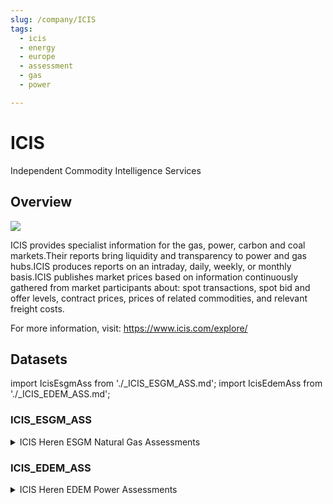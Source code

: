 ```yaml
---
slug: /company/ICIS
tags:
  - icis
  - energy
  - europe
  - assessment
  - gas
  - power

---
```


ICIS
============================================================

Independent Commodity Intelligence Services

## Overview

![](/img/data/icis.png)

ICIS provides specialist information for the gas, power, carbon and coal markets.Their reports bring liquidity and transparency to power and gas hubs.ICIS produces reports on an intraday, daily, weekly, or monthly basis.ICIS publishes market prices based on information continuously gathered from market participants about: spot transactions, spot bid and offer levels, contract prices, prices of related commodities, and relevant freight costs.

For more information, visit: https://www.icis.com/explore/

## Datasets

import IcisEsgmAss from './_ICIS_ESGM_ASS.md';
import IcisEdemAss from './_ICIS_EDEM_ASS.md';

### ICIS_ESGM_ASS
<details>
<summary>ICIS Heren ESGM Natural Gas Assessments</summary>
<IcisEsgmAss/>
</details>

### ICIS_EDEM_ASS
<details>
<summary>ICIS Heren EDEM Power Assessments</summary>
<IcisEdemAss/>
</details>
